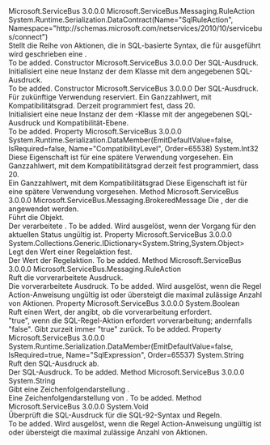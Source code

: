 <Type Name="SqlRuleAction" FullName="Microsoft.ServiceBus.Messaging.SqlRuleAction">
  <TypeSignature Language="C#" Value="public sealed class SqlRuleAction : Microsoft.ServiceBus.Messaging.RuleAction" />
  <TypeSignature Language="ILAsm" Value=".class public auto ansi sealed beforefieldinit SqlRuleAction extends Microsoft.ServiceBus.Messaging.RuleAction" />
  <TypeSignature Language="DocId" Value="T:Microsoft.ServiceBus.Messaging.SqlRuleAction" />
  <TypeSignature Language="VB.NET" Value="Public NotInheritable Class SqlRuleAction&#xA;Inherits RuleAction" />
  <TypeSignature Language="F#" Value="type SqlRuleAction = class&#xA;    inherit RuleAction" />
  <AssemblyInfo>
    <AssemblyName>Microsoft.ServiceBus</AssemblyName>
    <AssemblyVersion>3.0.0.0</AssemblyVersion>
  </AssemblyInfo>
  <Base>
    <BaseTypeName>Microsoft.ServiceBus.Messaging.RuleAction</BaseTypeName>
  </Base>
  <Interfaces />
  <Attributes>
    <Attribute>
      <AttributeName>System.Runtime.Serialization.DataContract(Name="SqlRuleAction", Namespace="http://schemas.microsoft.com/netservices/2010/10/servicebus/connect")</AttributeName>
    </Attribute>
  </Attributes>
  <Docs>
    <summary>Stellt die Reihe von Aktionen, die in SQL-basierte Syntax, die für ausgeführt wird geschrieben eine <see cref="T:Microsoft.ServiceBus.Messaging.BrokeredMessage" />.</summary>
    <remarks>To be added.</remarks>
  </Docs>
  <Members>
    <Member MemberName=".ctor">
      <MemberSignature Language="C#" Value="public SqlRuleAction (string sqlExpression);" />
      <MemberSignature Language="ILAsm" Value=".method public hidebysig specialname rtspecialname instance void .ctor(string sqlExpression) cil managed" />
      <MemberSignature Language="DocId" Value="M:Microsoft.ServiceBus.Messaging.SqlRuleAction.#ctor(System.String)" />
      <MemberSignature Language="VB.NET" Value="Public Sub New (sqlExpression As String)" />
      <MemberSignature Language="F#" Value="new Microsoft.ServiceBus.Messaging.SqlRuleAction : string -&gt; Microsoft.ServiceBus.Messaging.SqlRuleAction" Usage="new Microsoft.ServiceBus.Messaging.SqlRuleAction sqlExpression" />
      <MemberType>Constructor</MemberType>
      <AssemblyInfo>
        <AssemblyName>Microsoft.ServiceBus</AssemblyName>
        <AssemblyVersion>3.0.0.0</AssemblyVersion>
      </AssemblyInfo>
      <Parameters>
        <Parameter Name="sqlExpression" Type="System.String" />
      </Parameters>
      <Docs>
        <param name="sqlExpression">Der SQL-Ausdruck.</param>
        <summary>Initialisiert eine neue Instanz der dem <see cref="T:Microsoft.ServiceBus.Messaging.SqlRuleAction" /> Klasse mit dem angegebenen SQL-Ausdruck.</summary>
        <remarks>To be added.</remarks>
      </Docs>
    </Member>
    <Member MemberName=".ctor">
      <MemberSignature Language="C#" Value="public SqlRuleAction (string sqlExpression, int compatibilityLevel);" />
      <MemberSignature Language="ILAsm" Value=".method public hidebysig specialname rtspecialname instance void .ctor(string sqlExpression, int32 compatibilityLevel) cil managed" />
      <MemberSignature Language="DocId" Value="M:Microsoft.ServiceBus.Messaging.SqlRuleAction.#ctor(System.String,System.Int32)" />
      <MemberSignature Language="VB.NET" Value="Public Sub New (sqlExpression As String, compatibilityLevel As Integer)" />
      <MemberSignature Language="F#" Value="new Microsoft.ServiceBus.Messaging.SqlRuleAction : string * int -&gt; Microsoft.ServiceBus.Messaging.SqlRuleAction" Usage="new Microsoft.ServiceBus.Messaging.SqlRuleAction (sqlExpression, compatibilityLevel)" />
      <MemberType>Constructor</MemberType>
      <AssemblyInfo>
        <AssemblyName>Microsoft.ServiceBus</AssemblyName>
        <AssemblyVersion>3.0.0.0</AssemblyVersion>
      </AssemblyInfo>
      <Parameters>
        <Parameter Name="sqlExpression" Type="System.String" />
        <Parameter Name="compatibilityLevel" Type="System.Int32" />
      </Parameters>
      <Docs>
        <param name="sqlExpression">Der SQL-Ausdruck.</param>
        <param name="compatibilityLevel">Für zukünftige Verwendung reserviert. Ein Ganzzahlwert, mit Kompatibilitätsgrad. Derzeit programmiert fest, dass 20.</param>
        <summary>Initialisiert eine neue Instanz der dem <see cref="T:Microsoft.ServiceBus.Messaging.SqlRuleAction" /> -Klasse mit der angegebenen SQL-Ausdruck und Kompatibilität-Ebene.</summary>
        <remarks>To be added.</remarks>
      </Docs>
    </Member>
    <Member MemberName="CompatibilityLevel">
      <MemberSignature Language="C#" Value="public int CompatibilityLevel { get; }" />
      <MemberSignature Language="ILAsm" Value=".property instance int32 CompatibilityLevel" />
      <MemberSignature Language="DocId" Value="P:Microsoft.ServiceBus.Messaging.SqlRuleAction.CompatibilityLevel" />
      <MemberSignature Language="VB.NET" Value="Public ReadOnly Property CompatibilityLevel As Integer" />
      <MemberSignature Language="F#" Value="member this.CompatibilityLevel : int" Usage="Microsoft.ServiceBus.Messaging.SqlRuleAction.CompatibilityLevel" />
      <MemberType>Property</MemberType>
      <AssemblyInfo>
        <AssemblyName>Microsoft.ServiceBus</AssemblyName>
        <AssemblyVersion>3.0.0.0</AssemblyVersion>
      </AssemblyInfo>
      <Attributes>
        <Attribute>
          <AttributeName>System.Runtime.Serialization.DataMember(EmitDefaultValue=false, IsRequired=false, Name="CompatibilityLevel", Order=65538)</AttributeName>
        </Attribute>
      </Attributes>
      <ReturnValue>
        <ReturnType>System.Int32</ReturnType>
      </ReturnValue>
      <Docs>
        <summary>Diese Eigenschaft ist für eine spätere Verwendung vorgesehen. Ein Ganzzahlwert, mit dem Kompatibilitätsgrad derzeit fest programmiert, dass 20.</summary>
        <value>Ein Ganzzahlwert, mit dem Kompatibilitätsgrad</value>
        <remarks>Diese Eigenschaft ist für eine spätere Verwendung vorgesehen.</remarks>
      </Docs>
    </Member>
    <Member MemberName="Execute">
      <MemberSignature Language="C#" Value="public override Microsoft.ServiceBus.Messaging.BrokeredMessage Execute (Microsoft.ServiceBus.Messaging.BrokeredMessage message);" />
      <MemberSignature Language="ILAsm" Value=".method public hidebysig virtual instance class Microsoft.ServiceBus.Messaging.BrokeredMessage Execute(class Microsoft.ServiceBus.Messaging.BrokeredMessage message) cil managed" />
      <MemberSignature Language="DocId" Value="M:Microsoft.ServiceBus.Messaging.SqlRuleAction.Execute(Microsoft.ServiceBus.Messaging.BrokeredMessage)" />
      <MemberSignature Language="VB.NET" Value="Public Overrides Function Execute (message As BrokeredMessage) As BrokeredMessage" />
      <MemberSignature Language="F#" Value="override this.Execute : Microsoft.ServiceBus.Messaging.BrokeredMessage -&gt; Microsoft.ServiceBus.Messaging.BrokeredMessage" Usage="sqlRuleAction.Execute message" />
      <MemberType>Method</MemberType>
      <AssemblyInfo>
        <AssemblyName>Microsoft.ServiceBus</AssemblyName>
        <AssemblyVersion>3.0.0.0</AssemblyVersion>
      </AssemblyInfo>
      <ReturnValue>
        <ReturnType>Microsoft.ServiceBus.Messaging.BrokeredMessage</ReturnType>
      </ReturnValue>
      <Parameters>
        <Parameter Name="message" Type="Microsoft.ServiceBus.Messaging.BrokeredMessage" />
      </Parameters>
      <Docs>
        <param name="message">Die <see cref="T:Microsoft.ServiceBus.Messaging.BrokeredMessage" /> , der die <see cref="T:Microsoft.ServiceBus.Messaging.SqlRuleAction" /> angewendet werden.</param>
        <summary>Führt die <see cref="T:Microsoft.ServiceBus.Messaging.SqlRuleAction" /> Objekt.</summary>
        <returns>Der verarbeitete <see cref="T:Microsoft.ServiceBus.Messaging.BrokeredMessage" />.</returns>
        <remarks>To be added.</remarks>
        <exception cref="T:System.InvalidOperationException">Wird ausgelöst, wenn der Vorgang für den aktuellen Status ungültig ist.</exception>
      </Docs>
    </Member>
    <Member MemberName="Parameters">
      <MemberSignature Language="C#" Value="public System.Collections.Generic.IDictionary&lt;string,object&gt; Parameters { get; }" />
      <MemberSignature Language="ILAsm" Value=".property instance class System.Collections.Generic.IDictionary`2&lt;string, object&gt; Parameters" />
      <MemberSignature Language="DocId" Value="P:Microsoft.ServiceBus.Messaging.SqlRuleAction.Parameters" />
      <MemberSignature Language="VB.NET" Value="Public ReadOnly Property Parameters As IDictionary(Of String, Object)" />
      <MemberSignature Language="F#" Value="member this.Parameters : System.Collections.Generic.IDictionary&lt;string, obj&gt;" Usage="Microsoft.ServiceBus.Messaging.SqlRuleAction.Parameters" />
      <MemberType>Property</MemberType>
      <AssemblyInfo>
        <AssemblyName>Microsoft.ServiceBus</AssemblyName>
        <AssemblyVersion>3.0.0.0</AssemblyVersion>
      </AssemblyInfo>
      <ReturnValue>
        <ReturnType>System.Collections.Generic.IDictionary&lt;System.String,System.Object&gt;</ReturnType>
      </ReturnValue>
      <Docs>
        <summary>Legt den Wert einer Regelaktion fest.</summary>
        <value>Der Wert der Regelaktion.</value>
        <remarks>To be added.</remarks>
      </Docs>
    </Member>
    <Member MemberName="Preprocess">
      <MemberSignature Language="C#" Value="public override Microsoft.ServiceBus.Messaging.RuleAction Preprocess ();" />
      <MemberSignature Language="ILAsm" Value=".method public hidebysig virtual instance class Microsoft.ServiceBus.Messaging.RuleAction Preprocess() cil managed" />
      <MemberSignature Language="DocId" Value="M:Microsoft.ServiceBus.Messaging.SqlRuleAction.Preprocess" />
      <MemberSignature Language="VB.NET" Value="Public Overrides Function Preprocess () As RuleAction" />
      <MemberSignature Language="F#" Value="override this.Preprocess : unit -&gt; Microsoft.ServiceBus.Messaging.RuleAction" Usage="sqlRuleAction.Preprocess " />
      <MemberType>Method</MemberType>
      <AssemblyInfo>
        <AssemblyName>Microsoft.ServiceBus</AssemblyName>
        <AssemblyVersion>3.0.0.0</AssemblyVersion>
      </AssemblyInfo>
      <ReturnValue>
        <ReturnType>Microsoft.ServiceBus.Messaging.RuleAction</ReturnType>
      </ReturnValue>
      <Parameters />
      <Docs>
        <summary>Ruft die vorverarbeitete <see cref="T:Microsoft.ServiceBus.Messaging.RuleAction" /> Ausdruck.</summary>
        <returns>Die vorverarbeitete <see cref="T:Microsoft.ServiceBus.Messaging.RuleAction" /> Ausdruck.</returns>
        <remarks>To be added.</remarks>
        <exception cref="T:Microsoft.ServiceBus.Messaging.RuleActionException">Wird ausgelöst, wenn die Regel Action-Anweisung ungültig ist oder übersteigt die maximal zulässige Anzahl von Aktionen.</exception>
      </Docs>
    </Member>
    <Member MemberName="RequiresPreprocessing">
      <MemberSignature Language="C#" Value="public override bool RequiresPreprocessing { get; }" />
      <MemberSignature Language="ILAsm" Value=".property instance bool RequiresPreprocessing" />
      <MemberSignature Language="DocId" Value="P:Microsoft.ServiceBus.Messaging.SqlRuleAction.RequiresPreprocessing" />
      <MemberSignature Language="VB.NET" Value="Public Overrides ReadOnly Property RequiresPreprocessing As Boolean" />
      <MemberSignature Language="F#" Value="member this.RequiresPreprocessing : bool" Usage="Microsoft.ServiceBus.Messaging.SqlRuleAction.RequiresPreprocessing" />
      <MemberType>Property</MemberType>
      <AssemblyInfo>
        <AssemblyName>Microsoft.ServiceBus</AssemblyName>
        <AssemblyVersion>3.0.0.0</AssemblyVersion>
      </AssemblyInfo>
      <ReturnValue>
        <ReturnType>System.Boolean</ReturnType>
      </ReturnValue>
      <Docs>
        <summary>Ruft einen Wert, der angibt, ob die <see cref="T:Microsoft.ServiceBus.Messaging.SqlRuleAction" /> vorverarbeitung erfordert.</summary>
        <value>"true", wenn die SQL-Regel-Aktion erfordert vorverarbeitung; andernfalls "false". Gibt zurzeit immer "true" zurück.</value>
        <remarks>To be added.</remarks>
      </Docs>
    </Member>
    <Member MemberName="SqlExpression">
      <MemberSignature Language="C#" Value="public string SqlExpression { get; }" />
      <MemberSignature Language="ILAsm" Value=".property instance string SqlExpression" />
      <MemberSignature Language="DocId" Value="P:Microsoft.ServiceBus.Messaging.SqlRuleAction.SqlExpression" />
      <MemberSignature Language="VB.NET" Value="Public ReadOnly Property SqlExpression As String" />
      <MemberSignature Language="F#" Value="member this.SqlExpression : string" Usage="Microsoft.ServiceBus.Messaging.SqlRuleAction.SqlExpression" />
      <MemberType>Property</MemberType>
      <AssemblyInfo>
        <AssemblyName>Microsoft.ServiceBus</AssemblyName>
        <AssemblyVersion>3.0.0.0</AssemblyVersion>
      </AssemblyInfo>
      <Attributes>
        <Attribute>
          <AttributeName>System.Runtime.Serialization.DataMember(EmitDefaultValue=false, IsRequired=true, Name="SqlExpression", Order=65537)</AttributeName>
        </Attribute>
      </Attributes>
      <ReturnValue>
        <ReturnType>System.String</ReturnType>
      </ReturnValue>
      <Docs>
        <summary>Ruft den SQL-Ausdruck ab.</summary>
        <value>Der SQL-Ausdruck.</value>
        <remarks>To be added.</remarks>
      </Docs>
    </Member>
    <Member MemberName="ToString">
      <MemberSignature Language="C#" Value="public override string ToString ();" />
      <MemberSignature Language="ILAsm" Value=".method public hidebysig virtual instance string ToString() cil managed" />
      <MemberSignature Language="DocId" Value="M:Microsoft.ServiceBus.Messaging.SqlRuleAction.ToString" />
      <MemberSignature Language="VB.NET" Value="Public Overrides Function ToString () As String" />
      <MemberSignature Language="F#" Value="override this.ToString : unit -&gt; string" Usage="sqlRuleAction.ToString " />
      <MemberType>Method</MemberType>
      <AssemblyInfo>
        <AssemblyName>Microsoft.ServiceBus</AssemblyName>
        <AssemblyVersion>3.0.0.0</AssemblyVersion>
      </AssemblyInfo>
      <ReturnValue>
        <ReturnType>System.String</ReturnType>
      </ReturnValue>
      <Parameters />
      <Docs>
        <summary>Gibt eine Zeichenfolgendarstellung <see cref="T:Microsoft.ServiceBus.Messaging.SqlRuleAction" />.</summary>
        <returns>Eine Zeichenfolgendarstellung von <see cref="T:Microsoft.ServiceBus.Messaging.SqlRuleAction" />.</returns>
        <remarks>To be added.</remarks>
      </Docs>
    </Member>
    <Member MemberName="Validate">
      <MemberSignature Language="C#" Value="public override void Validate ();" />
      <MemberSignature Language="ILAsm" Value=".method public hidebysig virtual instance void Validate() cil managed" />
      <MemberSignature Language="DocId" Value="M:Microsoft.ServiceBus.Messaging.SqlRuleAction.Validate" />
      <MemberSignature Language="VB.NET" Value="Public Overrides Sub Validate ()" />
      <MemberSignature Language="F#" Value="override this.Validate : unit -&gt; unit" Usage="sqlRuleAction.Validate " />
      <MemberType>Method</MemberType>
      <AssemblyInfo>
        <AssemblyName>Microsoft.ServiceBus</AssemblyName>
        <AssemblyVersion>3.0.0.0</AssemblyVersion>
      </AssemblyInfo>
      <ReturnValue>
        <ReturnType>System.Void</ReturnType>
      </ReturnValue>
      <Parameters />
      <Docs>
        <summary>Überprüft die SQL-Ausdruck für die SQL-92-Syntax und Regeln.</summary>
        <remarks>To be added.</remarks>
        <exception cref="T:Microsoft.ServiceBus.Messaging.RuleActionException">Wird ausgelöst, wenn die Regel Action-Anweisung ungültig ist oder übersteigt die maximal zulässige Anzahl von Aktionen.</exception>
      </Docs>
    </Member>
  </Members>
</Type>